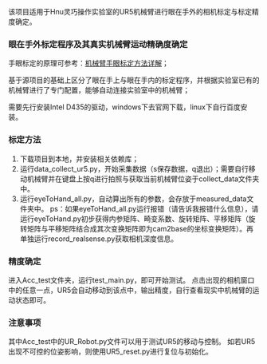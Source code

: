 该项目适用于Hnu灵巧操作实验室的UR5机械臂进行眼在手外的相机标定与标定精度确定。

### 眼在手外标定程序及其真实机械臂运动精确度确定 ###

手眼标定的原理可参考：[机械臂手眼标定方法详解](https://blog.csdn.net/leo0308/article/details/141498200)；

基于源项目的基础上区分了眼在手上与眼在手内的标定程序，并根据实验室已有的机械臂进行了专门配置，能够自动连接实验室中的机械臂；

需要先行安装Intel D435的驱动，windows下去官网下载，linux下自行百度安装。

### 标定方法 ###

1. 下载项目到本地，并安装相关依赖库；
2. 运行data_collect_ur5.py，开始采集数据（s保存数据，q退出）；需要自行移动机械臂并在键盘上按q进行拍照与获取当前机械臂位姿于collect_data文件夹中。
3. 运行eyeToHand_all.py，自动算出所有的参数，会存放于measured_data文件夹中。
    ps：如果eyeToHand_all.py运行报错（请告诉我报错什么信息），请运行eyeToHand.py初步获得内参矩阵、畸变系数、旋转矩阵、平移矩阵（旋转矩阵与平移矩阵结合成其次变换矩阵即为cam2base的坐标变换矩阵）。再单独运行record_realsense.py获取相机深度信息。


### 精度确定 ###
进入Acc_test文件夹，运行test_main.py，即可开始测试。
点击出现的相机窗口中的任意一点，UR5会自动移动到该点中，输出精度，自行查看现实中机械臂的运动状态即可。

### 注意事项 ###
其中Acc_test中的UR_Robot.py文件可以用于测试UR5的移动与控制。
如若UR5出现不可控的位姿影响，则使用UR5_reset.py进行复位与初始化。
